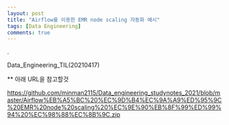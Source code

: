 ```yaml
---
layout: post
title: "Airflow를 이용한 EMR node scaling 자동화 예시"
tags: [Data Engineering]
comments: true
---
```


.

Data_Engineering_TIL(20210417)

** 아래 URL을 참고할것

https://github.com/minman2115/Data_engineering_studynotes_2021/blob/master/Airflow%EB%A5%BC%20%EC%9D%B4%EC%9A%A9%ED%95%9C%20EMR%20node%20scaling%20%EC%9E%90%EB%8F%99%ED%99%94%20%EC%98%88%EC%8B%9C.zip